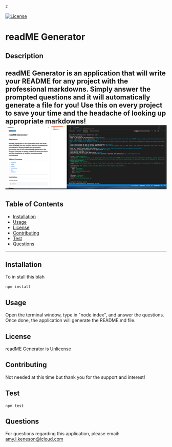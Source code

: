 z
  
  [![License](https://img.shields.io/badge/license-Unlicense-blue.svg)](http://unlicense.org/)

  

  # readME Generator
  ## Description
  readME Generator is an application that will write your README for any project with the professional markdowns. Simply answer the prompted questions and it will automatically generate a file for you! Use this on every project to save your time and the headache of looking up appropriate markdowns!
  ![Image of readME Generator](https://github.com/akeneson/readME-Generator/blob/master/Screen%20Shot%202020-08-31%20at%2011.23.12.png?raw=true)
  ---
  ## Table of Contents

  * [Installation](#installation)
  * [Usage](#usage)
  * [License](#license)
  * [Contributing](#contributing)
  * [Test](#test)
  * [Questions](#questions)
 ---
 ## Installation
  To in stall this blah
  ```
  npm install
  ```

  ## Usage
  Open the terminal window, type in "node index", and answer the questions. Once done, the application will generate the README.md file.

  ## License
  readME Generator is Unlicense

  ## Contributing
  Not needed at this time but thank you for the support and interest!

  ## Test

  ```
  npm test
  ```

  ## Questions
  For questions regarding this application, please email: 
  amy.l.keneson@icloud.com




